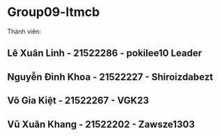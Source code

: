 # Group09-ltmcb

Thành viên:
## Lê Xuân Linh - 21522286 - pokilee10 Leader
## Nguyễn Đình Khoa - 21522227 - Shiroizdabezt
## Võ Gia Kiệt - 21522267 - VGK23
## Vũ Xuân Khang - 21522202 - Zawsze1303
